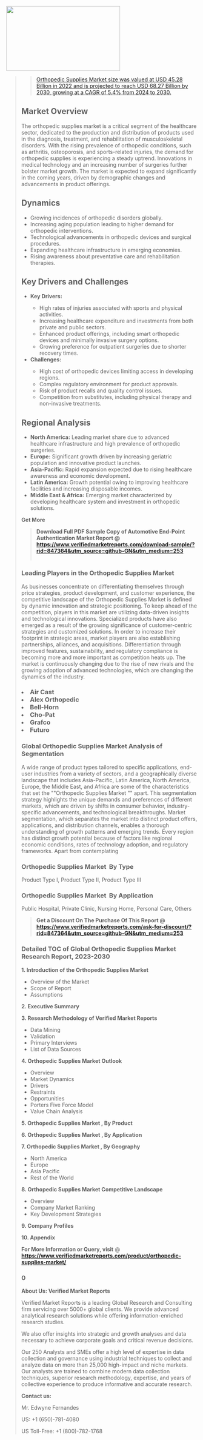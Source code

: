 <img src="https://ffe5etoiles.com/wp-content/uploads/2024/12/MST1-300x171.png" alt="" width="300" height="171" class="alignnone size-medium wp-image-20088" /><blockquote id="" class=""><a href="https://www.verifiedmarketreports.com/download-sample/?rid=870216&utm_source=github-GN&utm_medium=253" target="_blank"><blockquote id="" class=""><a href="https://www.verifiedmarketreports.com/download-sample/?rid=847364&utm_source=github-GN&utm_medium=253" target="_blank">Orthopedic Supplies Market size was valued at USD 45.28 Billion in 2022 and is projected to reach USD 68.27 Billion by 2030, growing at a CAGR of 5.4% from 2024 to 2030.</a></blockquote><p><h2>Market Overview</h2><p>The orthopedic supplies market is a critical segment of the healthcare sector, dedicated to the production and distribution of products used in the diagnosis, treatment, and rehabilitation of musculoskeletal disorders. With the rising prevalence of orthopedic conditions, such as arthritis, osteoporosis, and sports-related injuries, the demand for orthopedic supplies is experiencing a steady uptrend. Innovations in medical technology and an increasing number of surgeries further bolster market growth. The market is expected to expand significantly in the coming years, driven by demographic changes and advancements in product offerings.</p><h2>Dynamics</h2><ul> <li>Growing incidences of orthopedic disorders globally.</li> <li>Increasing aging population leading to higher demand for orthopedic interventions.</li> <li>Technological advancements in orthopedic devices and surgical procedures.</li> <li>Expanding healthcare infrastructure in emerging economies.</li> <li>Rising awareness about preventative care and rehabilitation therapies.</li></ul><h2>Key Drivers and Challenges</h2><ul> <li><strong>Key Drivers:</strong></li> <ul> <li>High rates of injuries associated with sports and physical activities.</li> <li>Increasing healthcare expenditure and investments from both private and public sectors.</li> <li>Enhanced product offerings, including smart orthopedic devices and minimally invasive surgery options.</li> <li>Growing preference for outpatient surgeries due to shorter recovery times.</li> </ul> <li><strong>Challenges:</strong></li> <ul> <li>High cost of orthopedic devices limiting access in developing regions.</li> <li>Complex regulatory environment for product approvals.</li> <li>Risk of product recalls and quality control issues.</li> <li>Competition from substitutes, including physical therapy and non-invasive treatments.</li> </ul></ul><h2>Regional Analysis</h2><ul> <li><strong>North America:</strong> Leading market share due to advanced healthcare infrastructure and high prevalence of orthopedic surgeries.</li> <li><strong>Europe:</strong> Significant growth driven by increasing geriatric population and innovative product launches.</li> <li><strong>Asia-Pacific:</strong> Rapid expansion expected due to rising healthcare awareness and economic development.</li> <li><strong>Latin America:</strong> Growth potential owing to improving healthcare facilities and increasing disposable incomes.</li> <li><strong>Middle East & Africa:</strong> Emerging market characterized by developing healthcare system and investment in orthopedic solutions.</li></ul><p><strong>Get More</strong></p></p><blockquote id="" class=""><strong>Download Full PDF Sample Copy of Automotive End-Point Authentication Market Report @ <a href="https://www.verifiedmarketreports.com/download-sample/?rid=847364&utm_source=github-GN&utm_medium=253" target="_blank">https://www.verifiedmarketreports.com/download-sample/?rid=847364&utm_source=github-GN&utm_medium=253</a></strong><br /><br /></blockquote><h3 id="" class="">Leading Players in the&nbsp;Orthopedic Supplies Market </h3><p>As businesses concentrate on differentiating themselves through price strategies, product development, and customer experience, the competitive landscape of the Orthopedic Supplies Market is defined by dynamic innovation and strategic positioning. To keep ahead of the competition, players in this market are utilizing data-driven insights and technological innovations. Specialized products have also emerged as a result of the growing significance of customer-centric strategies and customized solutions. In order to increase their footprint in strategic areas, market players are also establishing partnerships, alliances, and acquisitions. Differentiation through improved features, sustainability, and regulatory compliance is becoming more and more important as competition heats up. The market is continuously changing due to the rise of new rivals and the growing adoption of advanced technologies, which are changing the dynamics of the industry.</p><h3 class=""><li>Air Cast</li><li> Alex Orthopedic</li><li> Bell-Horn</li><li> Cho-Pat</li><li> Grafco</li><li> Futuro</h3><h3 id="" class="">Global&nbsp;Orthopedic Supplies Market Analysis of Segmentation</h3><p id="" class="">A wide range of product types tailored to specific applications, end-user industries from a variety of sectors, and a geographically diverse landscape that includes Asia-Pacific, Latin America, North America, Europe, the Middle East, and Africa are some of the characteristics that set the ""Orthopedic Supplies Market "" apart. This segmentation strategy highlights the unique demands and preferences of different markets, which are driven by shifts in consumer behavior, industry-specific advancements, and technological breakthroughs. Market segmentation, which separates the market into distinct product offers, applications, and distribution channels, enables a thorough understanding of growth patterns and emerging trends. Every region has distinct growth potential because of factors like regional economic conditions, rates of technology adoption, and regulatory frameworks. Apart from contemplating</p><h3 id="" class="">Orthopedic Supplies Market &nbsp;By Type</h3><p>Product Type I, Product Type II, Product Type III</p><h3 id="" class="">Orthopedic Supplies Market &nbsp;By Application</h3><p class="">Public Hospital, Private Clinic, Nursing Home, Personal Care, Others</p><blockquote id="" class=""><strong>Get a Discount On The Purchase Of This Report @ <a href="https://www.verifiedmarketreports.com/download-sample/?rid=847364&utm_source=github-GN&utm_medium=253" target="_blank">https://www.verifiedmarketreports.com/ask-for-discount/?rid=847364&utm_source=github-GN&utm_medium=253</a></strong></blockquote><h3 id="" class="">Detailed TOC of Global Orthopedic Supplies Market Research Report, 2023-2030</h3><p id="" class=""><strong>1. Introduction of the Orthopedic Supplies Market </strong></p><ul><li>Overview of the Market</li><li>Scope of Report</li><li>Assumptions</li></ul><p id="" class=""><strong>2. Executive Summary</strong></p><p id="" class=""><strong>3. Research Methodology of Verified Market Reports</strong></p><ul><li>Data Mining</li><li>Validation</li><li>Primary Interviews</li><li>List of Data Sources</li></ul><p id="" class=""><strong>4. Orthopedic Supplies Market Outlook</strong></p><ul><li>Overview</li><li>Market Dynamics</li><li>Drivers</li><li>Restraints</li><li>Opportunities</li><li>Porters Five Force Model</li><li>Value Chain Analysis</li></ul><p id="" class=""><strong>5. Orthopedic Supplies Market , By Product</strong></p><p id="" class=""><strong>6. Orthopedic Supplies Market , By Application</strong></p><p id="" class=""><strong>7. Orthopedic Supplies Market , By Geography</strong></p><ul><li>North America</li><li>Europe</li><li>Asia Pacific</li><li>Rest of the World</li></ul><p id="" class=""><strong>8. Orthopedic Supplies Market Competitive Landscape</strong></p><ul><li>Overview</li><li>Company Market Ranking</li><li>Key Development Strategies</li></ul><p id="" class=""><strong>9. Company Profiles</strong></p><p id="" class=""><strong>10. Appendix</strong></p><p><strong>For More Information or Query, visit</strong>&nbsp;@ <strong><a href="https://www.verifiedmarketreports.com/product/orthopedic-supplies-market/" target="_blank">https://www.verifiedmarketreports.com/product/orthopedic-supplies-market/</a></strong></p><h3 id="" class="">0</h3><p id="" class=""><strong>About Us: Verified Market Reports</strong></p><p id="" class="">Verified Market Reports is a leading Global Research and Consulting firm servicing over 5000+ global clients. We provide advanced analytical research solutions while offering information-enriched research studies.</p><p id="" class="">We also offer insights into strategic and growth analyses and data necessary to achieve corporate goals and critical revenue decisions.</p><p id="" class="">Our 250 Analysts and SMEs offer a high level of expertise in data collection and governance using industrial techniques to collect and analyze data on more than 25,000 high-impact and niche markets. Our analysts are trained to combine modern data collection techniques, superior research methodology, expertise, and years of collective experience to produce informative and accurate research.</p><p id="" class=""><strong>Contact us:</strong></p><p id="" class="">Mr. Edwyne Fernandes</p><p id="" class="">US: +1 (650)-781-4080</p><p id="" class="">US Toll-Free: +1 (800)-782-1768</p>

